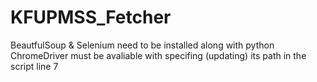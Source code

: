 # KFUPMSS_Fetcher

BeautfulSoup & Selenium need to be installed along with python 
ChromeDriver must be avaliable with specifing (updating) its path in the script line 7
